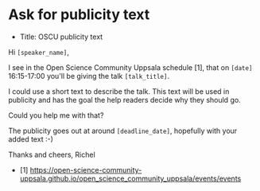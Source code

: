 # Ask for publicity text

- Title: OSCU publicity text

Hi `[speaker_name]`,

I see in the Open Science Community Uppsala schedule [1],
that on `[date]` 16:15-17:00 you'll be giving the talk
`[talk_title]`.

I could use a short text to describe the talk. This text will be used in publicity and has the goal the help readers decide why they should go.

Could you help me with that?

The publicity goes out at around `[deadline_date]`, hopefully with your added text :-)

Thanks and cheers, Richel

- [1] <https://open-science-community-uppsala.github.io/open_science_community_uppsala/events/events>
